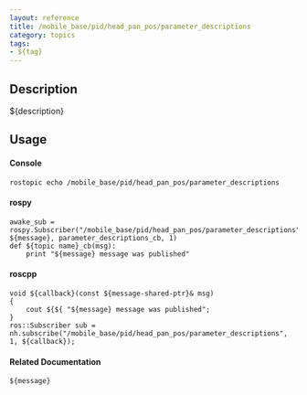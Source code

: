 ```yaml
---
layout: reference
title: /mobile_base/pid/head_pan_pos/parameter_descriptions
category: topics
tags: 
- ${tag}
---
```


## Description
${description}

## Usage
#### Console
```
rostopic echo /mobile_base/pid/head_pan_pos/parameter_descriptions
```

#### rospy
```
awake_sub = rospy.Subscriber("/mobile_base/pid/head_pan_pos/parameter_descriptions", ${message}, parameter_descriptions_cb, 1)
def ${topic name}_cb(msg):
    print "${message} message was published"
```

#### roscpp
```
void ${callback}(const ${message-shared-ptr}& msg)
{
    cout ${${ "${message} message was published";
}
ros::Subscriber sub = nh.subscribe("/mobile_base/pid/head_pan_pos/parameter_descriptions", 1, ${callback});
```

#### Related Documentation
``${message}``